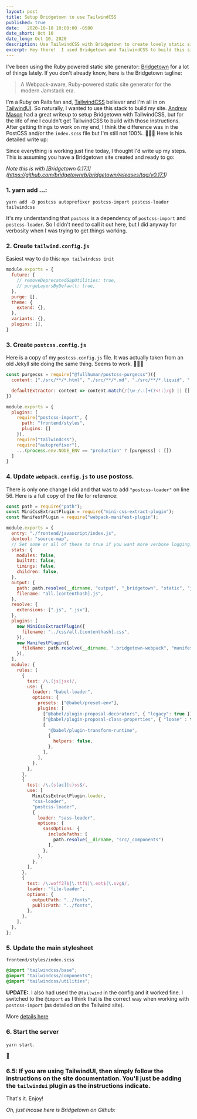 ```yaml
---
layout: post
title: Setup Bridgetown to use TailwindCSS
published: true
date:   2020-10-10 10:00:00 -0500
date_short: Oct 10
date_long: Oct 10, 2020
description: Use TailwindCSS with Bridgetown to create lovely static sites.
excerpt: Hey there!  I used Bridgetown and TailwindCSS to build this site you are looking at.  Here's a little bit about how I setup TailwindCSS with Bridgetown to create this little ole website.  Hope it helps you out...
---
```


I've been using the Ruby powered static site generator:  [Bridgetown](https://bridgetownrb.com) for a lot of things lately.  If you don't already know, here is the Bridgetown tagline:

> A Webpack-aware, Ruby-powered static site generator
for the modern Jamstack era.

I'm a Ruby on Rails fan and, [TailwindCSS](https://tailwindcss.com) believer and I'm all in on [TailwindUI](https://tailwindui.com).  So naturally, I wanted to use this stack to build my site.  [Andrew Mason](https://dev.to/andrewmcodes) had a great writeup to setup Bridgetown with TailwindCSS, but for the life of me I couldn't get TailwindCSS to build with those instructions.  After getting things to work on my end, I think the difference was in the PostCSS and/or the `index.scss` file but I'm still not 100%.  🤷🏻‍♂️ Here is his detailed write up:


Since everything is working just fine today, I thought I'd write up  my steps.  This is assuming you have a Bridgetown site created and ready to go:

*Note this is with [Bridgetown 0.17.1] (https://github.com/bridgetownrb/bridgetown/releases/tag/v0.17.1)*

### 1. yarn add ...:

`yarn add -D postcss autoprefixer postcss-import postcss-loader tailwindcss`

It's my understanding that `postcss` is a dependency of `postcss-import` and `postcss-loader`. So I didn't need to call it out here, but I did anyway for verbosity when I was trying to get things working.

### 2. Create `tailwind.config.js`

Easiest way to do this:  `npx tailwindcss init`

```javascript
module.exports = {
  future: {
    // removeDeprecatedGapUtilities: true,
    // purgeLayersByDefault: true,
  },
  purge: [],
  theme: {
    extend: {},
  },
  variants: {},
  plugins: [],
}
```

### 3. Create `postcss.config.js`

Here is a copy of my `postcss.config.js` file.  It was actually taken from an old Jekyll site doing the same thing.  Seems to work.  🤷🏻‍♂️

```javascript
const purgecss = require("@fullhuman/postcss-purgecss")({
  content: ["./src/**/*.html", "./src/**/*.md", "./src/**/*.liquid", "./frontend/**/*.js", "./src/_data/**/*.yml"],

  defaultExtractor: content => content.match(/[\w-/.:]+(?<!:)/g) || []
})

module.exports = {
  plugins: [
    require("postcss-import", {
      path: "frontend/styles",
      plugins: []
    }),
    require("tailwindcss"),
    require("autoprefixer"),
    ...(process.env.NODE_ENV == "production" ? [purgecss] : [])
  ]
}
```

### 4. Update `webpack.config.js` to use postcss.

There is only one change I did and that was to add `"postcss-loader"` on line 56.  Here is a full copy of the file for reference:

```javascript
const path = require("path");
const MiniCssExtractPlugin = require("mini-css-extract-plugin");
const ManifestPlugin = require("webpack-manifest-plugin");

module.exports = {
  entry: "./frontend/javascript/index.js",
  devtool: "source-map",
  // Set some or all of these to true if you want more verbose logging:
  stats: {
    modules: false,
    builtAt: false,
    timings: false,
    children: false,
  },
  output: {
    path: path.resolve(__dirname, "output", "_bridgetown", "static", "js"),
    filename: "all.[contenthash].js",
  },
  resolve: {
    extensions: [".js", ".jsx"],
  },
  plugins: [
    new MiniCssExtractPlugin({
      filename: "../css/all.[contenthash].css",
    }),
    new ManifestPlugin({
      fileName: path.resolve(__dirname, ".bridgetown-webpack", "manifest.json"),
    }),
  ],
  module: {
    rules: [
      {
        test: /\.(js|jsx)/,
        use: {
          loader: "babel-loader",
          options: {
            presets: ["@babel/preset-env"],
            plugins: [
              ["@babel/plugin-proposal-decorators", { "legacy": true }],
              ["@babel/plugin-proposal-class-properties", { "loose" : true }],
              [
                "@babel/plugin-transform-runtime",
                {
                  helpers: false,
                },
              ],
            ],
          },
        },
      },
      {
        test: /\.(s[ac]|c)ss$/,
        use: [
          MiniCssExtractPlugin.loader,
          "css-loader",
          "postcss-loader",
          {
            loader: "sass-loader",
            options: {
              sassOptions: {
                includePaths: [
                  path.resolve(__dirname, "src/_components")
                ],
              },
            },
          },
        ],
      },
      {
        test: /\.woff2?$|\.ttf$|\.eot$|\.svg$/,
        loader: "file-loader",
        options: {
          outputPath: "../fonts",
          publicPath: "../fonts",
        },
      },
    ],
  },
};

```

### 5. Update the main stylesheet

`frontend/styles/index.scss`

```css
@import "tailwindcss/base";
@import "tailwindcss/components";
@import "tailwindcss/utilities";
```

**UPDATE:**. I also had used the `@tailwind` in the config and it worked fine.  I switched to the `@import` as I think that is the correct way when working with `postcss-import` (as detailed on the Tailwind site).

More [details here](https://tailwindcss.com/docs/installation#add-tailwind-to-your-css)

### 6. Start the server

`yarn start`.

🚀

### 6.5:  If you are using TailwindUI, then simply follow the instructions on the site documentation.  You'll just be adding the `tailwindui` plugin as the instructions indicate.

That's it.  Enjoy!

*Oh, just incase here is Bridgetown on Github:*
